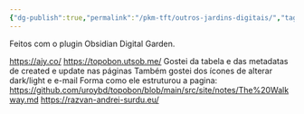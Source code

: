 ```yaml
---
{"dg-publish":true,"permalink":"/pkm-tft/outros-jardins-digitais/","tags":["pkm","digital garden"]}
---
```



Feitos com o plugin Obsidian Digital Garden.

https://ajy.co/
https://topobon.utsob.me/
	Gostei da tabela e das metadatas de created e update nas páginas
	Também gostei dos ícones de alterar dark/light e e-mail
	Forma como ele estruturou a pagina:
		https://github.com/uroybd/topobon/blob/main/src/site/notes/The%20Walkway.md
https://razvan-andrei-surdu.eu/



